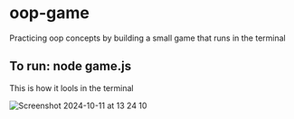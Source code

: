 # oop-game
Practicing oop concepts by building a small game that runs in the terminal

## To run: node game.js

This is how it lools in the terminal

![Screenshot 2024-10-11 at 13 24 10](https://github.com/user-attachments/assets/9d66e3df-bb8d-4aa5-aeed-db4a80dca93e)
